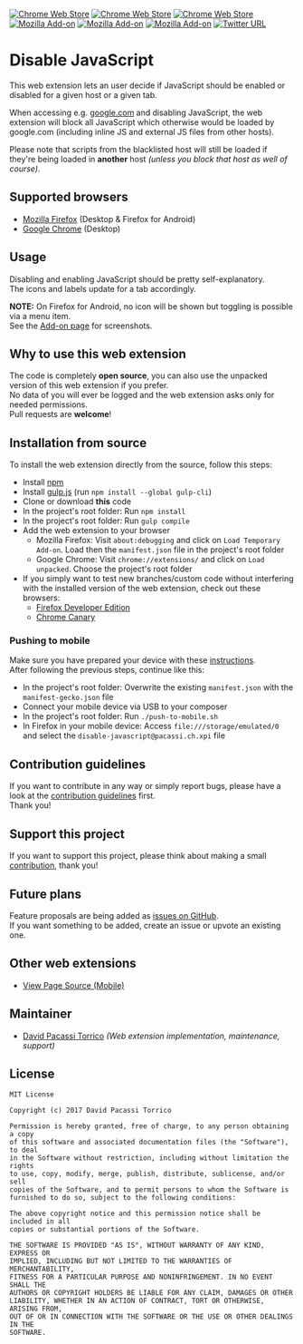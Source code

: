 [![Chrome Web Store](https://img.shields.io/chrome-web-store/v/jfpdlihdedhlmhlbgooailmfhahieoem.svg)](https://chrome.google.com/webstore/detail/disable-javascript/jfpdlihdedhlmhlbgooailmfhahieoem)
[![Chrome Web Store](https://img.shields.io/chrome-web-store/users/jfpdlihdedhlmhlbgooailmfhahieoem.svg)](https://chrome.google.com/webstore/detail/disable-javascript/jfpdlihdedhlmhlbgooailmfhahieoem)
[![Chrome Web Store](https://img.shields.io/chrome-web-store/stars/jfpdlihdedhlmhlbgooailmfhahieoem.svg)](https://chrome.google.com/webstore/detail/disable-javascript/jfpdlihdedhlmhlbgooailmfhahieoem)
[![Mozilla Add-on](https://img.shields.io/amo/v/disable-javascript.svg)](https://addons.mozilla.org/en-US/firefox/addon/disable-javascript/)
[![Mozilla Add-on](https://img.shields.io/amo/users/disable-javascript.svg)](https://addons.mozilla.org/en-US/firefox/addon/disable-javascript/)
[![Mozilla Add-on](https://img.shields.io/amo/stars/disable-javascript.svg)](https://addons.mozilla.org/en-US/firefox/addon/disable-javascript/)
[![Twitter URL](https://img.shields.io/twitter/url/http/shields.io.svg?style=social&logo=twitter)](https://twitter.com/intent/tweet?text=Control+your+%23Firefox+and+%23Chrome+%23JavaScript+state+per+url+or+tab+individually.%0D%0AGet+https%3A%2F%2Fgithub.com%2Fdpacassi%2Fdisable-javascript+for+your+%23Browser+now%21+%23DisableJavaScript)

# Disable JavaScript
This web extension lets an user decide if JavaScript should be enabled or disabled for a given host or a given tab.  

When accessing e.g. [google.com](https://www.google.com/) and disabling JavaScript, the web extension will block all JavaScript
which otherwise would be loaded by google.com (including inline JS and external JS files from other hosts).  

Please note that scripts from the blacklisted host will still be loaded if they're being loaded in **another**
host _(unless you block that host as well of course)_.
 
## Supported browsers
- [Mozilla Firefox](https://addons.mozilla.org/en-US/firefox/addon/disable-javascript/) (Desktop & Firefox for Android)
- [Google Chrome](https://chrome.google.com/webstore/detail/disable-javascript/jfpdlihdedhlmhlbgooailmfhahieoem) (Desktop)

## Usage
Disabling and enabling JavaScript should be pretty self-explanatory.  
The icons and labels update for a tab accordingly.  

**NOTE:** On Firefox for Android, no icon will be shown but toggling is possible via a menu item.  
See the [Add-on page](https://addons.mozilla.org/en-US/firefox/addon/disable-javascript/) for screenshots.

## Why to use this web extension
The code is completely **open source**, you can also use the unpacked version of this web extension if you prefer.  
No data of you will ever be logged and the web extension asks only for needed permissions.  
Pull requests are **welcome**!

## Installation from source
To install the web extension directly from the source, follow this steps:
- Install [npm](https://www.npmjs.com/)
- Install [gulp.js](https://gulpjs.com/) (run `npm install --global gulp-cli`)
- Clone or download **this** code
- In the project's root folder: Run `npm install`
- In the project's root folder: Run `gulp compile`
- Add the web extension to your browser
  - Mozilla Firefox: Visit `about:debugging` and click on `Load Temporary Add-on`. Load then the `manifest.json` file in the project's root folder
  - Google Chrome: Visit `chrome://extensions/` and click on `Load unpacked`. Choose the project's root folder
- If you simply want to test new branches/custom code without interfering with the installed version of the web extension, check out these browsers:
  - [Firefox Developer Edition](https://www.mozilla.org/en-US/firefox/developer/)
  - [Chrome Canary](https://www.google.com/chrome/browser/canary.html)
  
### Pushing to mobile
Make sure you have prepared your device with these [instructions](https://developer.mozilla.org/en-US/Add-ons/WebExtensions/Developing_WebExtensions_for_Firefox_for_Android).  
After following the previous steps, continue like this:
- In the project's root folder: Overwrite the existing `manifest.json` with the `manifest-gecko.json` file
- Connect your mobile device via USB to your composer
- In the project's root folder: Run `./push-to-mobile.sh`
- In Firefox in your mobile device: Access `file:///storage/emulated/0` and select the `disable-javascript@pacassi.ch.xpi` file

## Contribution guidelines
If you want to contribute in any way or simply report bugs, please have a look at the [contribution guidelines](CONTRIBUTING.md) first.  
Thank you!

## Support this project
If you want to support this project, please think about making a small [contribution](https://www.paypal.me/dpacassi/5), thank you!

## Future plans
Feature proposals are being added as [issues on GitHub](../../issues).  
If you want something to be added, create an issue or upvote an existing one.

## Other web extensions
- [View Page Source (Mobile)](https://github.com/dpacassi/view-page-source-mobile)

## Maintainer
- [David Pacassi Torrico](https://pacassi.ch/) _(Web extension implementation, maintenance, support)_

## License
```
MIT License

Copyright (c) 2017 David Pacassi Torrico

Permission is hereby granted, free of charge, to any person obtaining a copy
of this software and associated documentation files (the "Software"), to deal
in the Software without restriction, including without limitation the rights
to use, copy, modify, merge, publish, distribute, sublicense, and/or sell
copies of the Software, and to permit persons to whom the Software is
furnished to do so, subject to the following conditions:

The above copyright notice and this permission notice shall be included in all
copies or substantial portions of the Software.

THE SOFTWARE IS PROVIDED "AS IS", WITHOUT WARRANTY OF ANY KIND, EXPRESS OR
IMPLIED, INCLUDING BUT NOT LIMITED TO THE WARRANTIES OF MERCHANTABILITY,
FITNESS FOR A PARTICULAR PURPOSE AND NONINFRINGEMENT. IN NO EVENT SHALL THE
AUTHORS OR COPYRIGHT HOLDERS BE LIABLE FOR ANY CLAIM, DAMAGES OR OTHER
LIABILITY, WHETHER IN AN ACTION OF CONTRACT, TORT OR OTHERWISE, ARISING FROM,
OUT OF OR IN CONNECTION WITH THE SOFTWARE OR THE USE OR OTHER DEALINGS IN THE
SOFTWARE.
```
